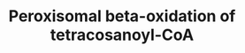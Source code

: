 ---
annotations:
- type: Pathway Ontology
  value: fatty acid beta degradation pathway
authors:
- Drgibson
- MartijnVanIersel
- MaintBot
- Khanspers
- Egonw
- DeSl
description: ''
last-edited: 2019-09-17
organisms:
- Homo sapiens
redirect_from:
- /index.php/Pathway:WP1941
- /instance/WP1941
schema-jsonld:
- '@context': https://schema.org/
  '@id': https://wikipathways.github.io/pathways/WP1941.html
  '@type': Dataset
  creator:
    '@type': Organization
    name: WikiPathways
  description: ''
  keywords:
  - O2
  - of docosanoyl-CoA
  - Acyl-CoA Oxidase 1
  - Peroxisomal 3-oxoacyl-CoA thiolase
  - 3-hydroxytetracosanoyl-CoA
  - NADH
  - D-bifunctional protein
  - (2E)-tetracosenoyl-CoA
  - H2O2
  - acetyl-CoA
  - of hexacosanoyl-CoA
  - CoA-SH
  - Sterol carrier protein X
  - H2O
  - NAD+
  - Peroxisomal beta-oxidation
  - tetracosanoyl-CoA
  - 3-ketotetracosanoyl-CoA
  - docosanoyl-CoA
  license: CC0
  name: Peroxisomal beta-oxidation of tetracosanoyl-CoA
seo: CreativeWork
title: Peroxisomal beta-oxidation of tetracosanoyl-CoA
wpid: WP1941
---